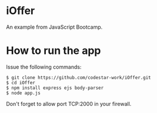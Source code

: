 # iOffer
An example from JavaScript Bootcamp.

# How to run the app
Issue the following commands:
```
$ git clone https://github.com/codestar-work/iOffer.git
$ cd iOffer
$ npm install express ejs body-parser
$ node app.js
```
Don't forget to allow port TCP:2000 in your firewall.
